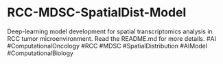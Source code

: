 # RCC-MDSC-SpatialDist-Model
Deep-learning model development for spatial transcriptomics analysis in RCC tumor microenvironment. Read the README.md for more details. #AI #ComputationalOncology #RCC #MDSC #SpatialDistribution #AIModel #ComputationalBiology 
